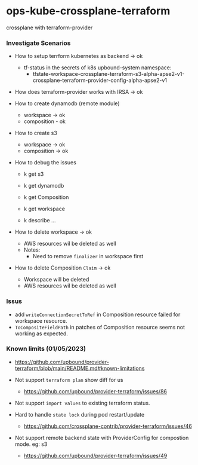 # ops-kube-crossplane-terraform
crossplane with terraform-provider

### Investigate Scenarios

- How to setup terrform kubernetes as backend -> ok
  - tf-status in the secrets of k8s upbound-system namespace:
    - tfstate-workspace-crossplane-terraform-s3-alpha-apse2-v1-crossplane-terraform-provider-config-alpha-apse2-v1

- How does terraform-provider works with IRSA -> ok

- How to create dynamodb (remote module)
  - workspace -> ok
  - composition - ok

- How to create s3
  - workspace -> ok
  - composition -> ok

- How to debug the issues
  - k get s3
  - k get dynamodb
  - k get Composition

  - k get workspace
  - k describe ...

- How to delete workspace -> ok
  - AWS resources wil be deleted as well
  - Notes: 
    - Need to remove `finalizer` in workspace first

- How to delete Composition `Claim` -> ok
  - Workspace will be deleted 
  - AWS resources wil be deleted as well


### Issus
- add `writeConnectionSecretToRef` in Composition resource failed for workspace resource.
- `ToCompositeFieldPath` in patches of Composition resource seems not working as expected.


### Known limits (01/05/2023)
- https://github.com/upbound/provider-terraform/blob/main/README.md#known-limitations

- Not support `terraform plan` show diff for us
  - https://github.com/upbound/provider-terraform/issues/86

- Not support `import values` to existing terraform status.

- Hard to handle `state lock` during pod restart/update
  - https://github.com/crossplane-contrib/provider-terraform/issues/46

- Not support remote backend state with ProviderConfig for compostion mode. eg: s3
  - https://github.com/upbound/provider-terraform/issues/49
